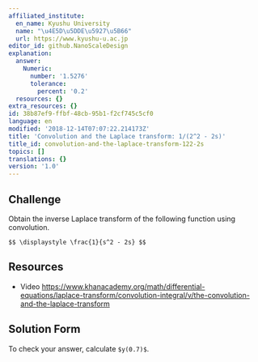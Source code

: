 ```yaml
---
affiliated_institute:
  en_name: Kyushu University
  name: "\u4E5D\u5DDE\u5927\u5B66"
  url: https://www.kyushu-u.ac.jp
editor_id: github.NanoScaleDesign
explanation:
  answer:
    Numeric:
      number: '1.5276'
      tolerance:
        percent: '0.2'
  resources: {}
extra_resources: {}
id: 38b87ef9-ffbf-48cb-95b1-f2cf745c5cf0
language: en
modified: '2018-12-14T07:07:22.214173Z'
title: 'Convolution and the Laplace transform: 1/(2^2 - 2s)'
title_id: convolution-and-the-laplace-transform-122-2s
topics: []
translations: {}
version: '1.0'
---
```


## Challenge
Obtain the inverse Laplace transform of the following function using convolution.

`$$
\displaystyle \frac{1}{s^2 - 2s}
$$`

## Resources
- Video https://www.khanacademy.org/math/differential-equations/laplace-transform/convolution-integral/v/the-convolution-and-the-laplace-transform

## Solution Form
To check your answer, calculate `$y(0.7)$`.
